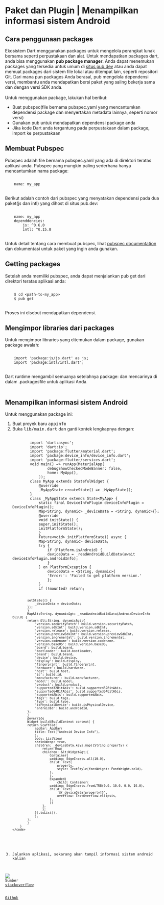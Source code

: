 <h1>Paket dan Plugin | Menampilkan informasi sistem Android</h1>
<h2>Cara penggunaan packages</h2>
Ekosistem Dart menggunakan packages untuk mengelola perangkat lunak bersama seperti perpustakaan dan alat. Untuk
mendapatkan packages dart, anda bisa menggunakan <b>pub package manager</b>. Anda dapat menemukan packages yang
tersedia untuk umum di <a href="https://pub.dev/">situs pub.dev</a> atau anda dapat memuat packages dari sistem file
lokal atau ditempat lain, seperti repositori Git. Dari mana pun packages Anda berasal, pub mengelola dependensi
versi, membantu anda mendapatkan bersi paket yang saling bekerja sama dan dengan versi SDK anda. <br><br>
Untuk menggunakan package, lakukan hal berikut:
<ul>
    <li>Buat pubspec(file bernama pubspec.yaml yang mencantumkan dependensi package dan menyertakan metadata
        lainnya, seperti nomor versi)</li>
    <li>Gunakan pub untuk mendapatkan dependensi package anda</li>
    <li>Jika kode Dart anda tergantung pada perpustakaan dalam package, import ke perpustakaan</li>
</ul>
<h2>Membuat Pubspec</h2>
Pubspec adalah file bernama pubspec.yaml yang ada di direktori teratas aplikasi anda. Pubspec yang mungkin paling
sederhana hanya mencantumkan nama package:
<pre>
<code>
    name: my_app
</code>
</pre>
Berikut adalah contoh dari pubspec yang menyatakan dependensi pada dua paket(js dan intl) yang dihost di situs
pub.dev:
<pre>
<code>
    name: my_app
    dependdencies:
        js: ^0.6.0
        intl: ^0.15.8
</code>
</pre>
Untuk detail tentang cara membuat pubspec, lihat <a href="https://dart.dev/tools/pub/pubspec">pubspec
    documentation</a> dan dokumentasi untuk paket yang ingin anda gunakan.
<h2>Getting packages</h2>
Setelah anda memiliki pubspec, anda dapat menjalankan pub get dari direktori teratas aplikasi anda:
<pre>
<code>
    $ cd &lt;path-to-my_app&gt;
    $ pub get
</code>
</pre>
Proses ini disebut mendapatkan dependensi.
<h2>Mengimpor libraries dari packages</h2>
Untuk mengimpor libraries yang ditemukan dalam package, gunakan package awalah:
<pre>
<code>
    import 'package:js/js.dart' as js;
    import 'package:intl/intl.dart';
</code>
</pre>
Dart runtime mengambil semuanya setelahnya package: dan mencarinya di dalam .packagesfile untuk aplikasi Anda.
<br><br>
<h2>Menampilkan informasi sistem Android</h2>
Untuk menggunakan package ini:
<ol>
    <li>Buat proyek baru <kbd>appinfo</kbd></li>
    <li>Buka <kbd>lib/main.dart</kbd> dan ganti kontek lengkapnya dengan:</li>
    <pre>
    <code>
        import 'dart:async';
        import 'dart:io';
        import 'package:flutter/material.dart';
        import 'package:device_info/device_info.dart';
        import 'package:flutter/services.dart';
        void main() => runApp(MaterialApp(
                debugShowCheckedModeBanner: false,
                home: MyApp(),
            ));
        class MyApp extends StatefulWidget {
            @override
            _MyAppState createState() => _MyAppState();
        }
        class _MyAppState extends State&lt;MyApp&gt; {
            static final DeviceInfoPlugin deviceInfoPlugin = DeviceInfoPlugin();
            Map&lt;String, dynamic&gt; _deviceData = &lt;String, dynamic&gt;{};
            @override
            void initState() {
            super.initState();
            initPlatformState();
            }
            Future&lt;void&gt; initPlatformState() async {
            Map&lt;String, dynamic&gt; deviceData;
            try {
                if (Platform.isAndroid) {
                deviceData = _readAndroidBuildData(await deviceInfoPlugin.androidInfo);
                }
            } on PlatformException {
                deviceData = &lt;String, dynamic&gt;{
                'Error:': 'Failed to get platform version.'
                };
            }
            if (!mounted) return;
        
            setState(() {
                _deviceData = deviceData;
            });
            }
            Map&lt;String, dynamic&gt; _readAndroidBuildData(AndroidDeviceInfo build) {
            return &lt;String, dynamic&gt;{
                'version.securityPatch': build.version.securityPatch,
                'version.sdkInt': build.version.sdkInt,
                'version.release': build.version.release,
                'version.previewSdkInt': build.version.previewSdkInt,
                'version.incremental': build.version.incremental,
                'version.codename': build.version.codename,
                'version.baseOS': build.version.baseOS,
                'board': build.board,
                'bootloader': build.bootloader,
                'brand': build.brand,
                'device': build.device,
                'display': build.display,
                'fingerprint': build.fingerprint,
                'hardware': build.hardware,
                'host': build.host,
                'id': build.id,
                'manufacturer': build.manufacturer,
                'model': build.model,
                'product': build.product,
                'supported32BitAbis': build.supported32BitAbis,
                'supported64BitAbis': build.supported64BitAbis,
                'supportedAbis': build.supportedAbis,
                'tags': build.tags,
                'type': build.type,
                'isPhysicalDevice': build.isPhysicalDevice,
                'androidId': build.androidId,
            };
            }
            @override
            Widget build(BuildContext context) {
            return Scaffold(
                appBar: AppBar(
                title: Text("Android Device Info"),
                ),
                body: ListView(
                shrinkWrap: true,
                children: _deviceData.keys.map((String property) {
                    return Row(
                    children: &lt;Widget&gt;[
                        Container(
                        padding: EdgeInsets.all(10.0),
                        child: Text(
                            property,
                            style: TextStyle(fontWeight: FontWeight.bold),
                        ),
                        ),
                        Expanded(
                            child: Container(
                        padding: EdgeInsets.fromLTRB(0.0, 10.0, 0.0, 10.0),
                        child: Text(
                            '${_deviceData[property]}',
                            overflow: TextOverflow.ellipsis,
                        ),
                        ))
                    ],
                    );
                }).toList(),
                ),
            );
            }
        }                        
    </code>
</pre>
    <li>Jalankan aplikasi, sekarang akan tampil informasi sistem android kalian</li>
</ol>
<img src="img/1.png">
Sumber
<a href="https://stackoverflow.com/questions/45300661/how-to-check-the-device-os-version-from-flutter">stackoverflow</a>
<br>
<a href="https://github.com/flutter/plugins/blob/master/packages/device_info/example/lib/main.dart">Github</a>